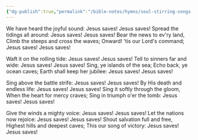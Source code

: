 ```yaml
---
{"dg-publish":true,"permalink":"/bible-notes/hymns/soul-stirring-songs-and-hymns/jesus-saves/","title":"Jesus Saves","created":"","updated":""}
---
```



We have heard the joyful sound:
Jesus saves! Jesus saves!
Spread the tidings all around:
Jesus saves! Jesus saves!
Bear the news to ev'ry land,
Climb the steeps and cross the waves;
Onward! 'tis our Lord's command;
Jesus saves! Jesus saves!

Waft it on the rolling tide:
Jesus saves! Jesus saves!
Tell to sinners far and wide:
Jesus saves! Jesus saves!
Sing, ye islands of the sea;
Echo back, ye ocean caves;
Earth shall keep her jubilee:
Jesus saves! Jesus saves!

Sing above the battle strife:
Jesus saves! Jesus saves!
By His death and endless life:
Jesus saves! Jesus saves!
Sing it softly through the gloom,
When the heart for mercy craves;
Sing in triumph o'er the tomb:
Jesus saves! Jesus saves!

Give the winds a mighty voice:
Jesus saves! Jesus saves!
Let the nations now rejoice:
Jesus saves! Jesus saves!
Shout salvation full and free,
Highest hills and deepest caves;
This our song of victory:
Jesus saves! Jesus saves!